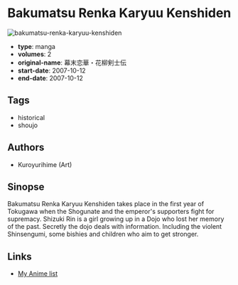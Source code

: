 # Bakumatsu Renka Karyuu Kenshiden

![bakumatsu-renka-karyuu-kenshiden](https://cdn.myanimelist.net/images/manga/3/26744.jpg)

-   **type**: manga
-   **volumes**: 2
-   **original-name**: 幕末恋華・花柳剣士伝
-   **start-date**: 2007-10-12
-   **end-date**: 2007-10-12

## Tags

-   historical
-   shoujo

## Authors

-   Kuroyurihime (Art)

## Sinopse

Bakumatsu Renka Karyuu Kenshiden takes place in the first year of Tokugawa when the Shogunate and the emperor's supporters fight for supremacy. Shizuki Rin is a girl growing up in a Dojo who lost her memory of the past. Secretly the dojo deals with information. Including the violent Shinsengumi, some bishies and children who aim to get stronger.

## Links

-   [My Anime list](https://myanimelist.net/manga/17628/Bakumatsu_Renka_Karyuu_Kenshiden)
